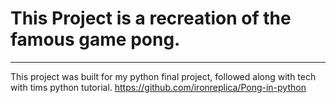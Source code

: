 # This Project is a recreation of the famous game pong.
---
This project was built for my python final project, followed along with tech with tims python tutorial. 
https://github.com/ironreplica/Pong-in-python
